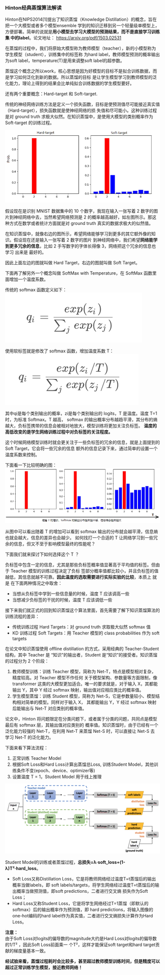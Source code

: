 ### Hinton经典蒸馏算法解读

Hinton在NIPS2014[1]提出了知识蒸馏（Knowledge Distillation）的概念，旨在把一个大模型或者多个模型ensemble
学到的知识迁移到另一个轻量级单模型上，方便部署。简单的说就是**用小模型去学习大模型的预测结果，而不是直接学习训练集
中的label**。论文地址： https://arxiv.org/pdf/1503.02531

在蒸馏的过程中，我们将原始大模型称为教师模型（teacher），新的小模型称为学生模型（student），训练集中的标签称
为hard label，教师模型预测的概率输出为soft label，temperature(T)是用来调整soft label的超参数。

蒸馏这个概念之所以work，核心思想是因为好模型的目标不是拟合训练数据，而是学习如何泛化到新的数据。所以蒸馏的目标
是让学生模型学习到教师模型的泛化能力，理论上得到的结果会比单纯拟合训练数据的学生模型要好。

还有两个重要概念：Hard-target 和 Soft-target.

传统的神经网络训练方法是定义一个损失函数，目标是使预测值尽可能接近真实值（Hard-target），损失函数就是使神经网络的损
失值和尽可能小。这种训练过程是对 ground truth 求极大似然。在知识蒸馏中，是使用大模型的类别概率作为 Soft-target 
的训练过程。

![hard_soft_target.png](../asset/pic/hard_soft_target.png)

假设现在是识别 MNIST 数据集中的 10 个数字，我现在输入一张写着 2 数字的图片到神经网络中去，当然希望网络预测是 2 
的概率越高越好，如左图所示。那这种方式在数学或者统计方面就是对 ground truth 真实的数据求极大的似然值。

在知识蒸馏中，就像右边的图所示，希望网络能够学习到更多的其它额外像的知识。假设现在还是输入一张写着 2 数字的图片
到神经网络中，我们希望**网络能学到更多冗余的信息**，比如 2 手写数字的字体长得像 3，网络把这个冗余的信息也学习
出来是 最好的。

因此上面左边的图就叫做 Hard Target，右边的图就叫做 Soft Target。

下面再了解另外一个概念叫做 SoftMax with Temperature，在 SoftMax 函数里面增加一个温度系数。

传统的 softmax 函数定义如下：
![softmax_formula.png](../asset/pic/softmax_formula.png)

使用软标签就是修改了 softmax 函数，增加温度系数 T：
![softmax_with_t_formula.png](../asset/pic/softmax_with_t_formula.png)

其中qi是每个类别输出的概率，zi是每个类别输出的 logits，T 是温度。温度 T=1 时，为标准 Softmax。T 越高，
softmax 的输出概率分布越趋平滑，其分布的熵越大，负标签携带的信息会被相对地放大，模型训练将更加关注负标签。
**温度的高低改变的是学生网络训练过程中对负标签的关注程度。**

这个时候网络模型训练时就会更关注于一些负标签的冗余的信息，就是上面提到的 Soft Target，它会将一些冗余的信息
额外的信息记录下来，通过简单的设置一个温度系数来控制。

下面看一下比较明确的图：
![hard_soft_target_with_t.png](../asset/pic/hard_soft_target_with_t.png)

从图中可以看出随着 T 的增加可以看到 softmax 输出的分布就会越平滑，信息熵也就会越大，信息的差异也会越少。
如何找打一个合适的 T 让网络学习到一些冗余的信息，但又不至于影响模型最终的性能呢？

下面我们就来探讨下如何选择这个 T ？

负标签中包含一定的信息，尤其是那些负标签概率值显著高于平均值的标签。但由于 Teacher 模型的训练过程决定了负标
签部分概率值都比较小，并且负标签的值越低，其信息就越不可靠。**因此温度的选取需要进行实际实验的比较**，本质上
就是 在下面两种情况之中取舍：

* 当想从负标签中学到一些信息量的时候，温度 T 应该调高一些
* 当想减少负标签的干扰的时候，温度 T 应该调低一些

接下来我们就正式的回到知识蒸馏这个算法里面，首先需要了解下知识蒸馏算法的训练流程的差异：

* 传统训练过程 Hard Targets：对 ground truth 求取极大似然 softmax 值
* KD 训练过程 Soft Targets：用 Teacher 模型的 class probabilities 作为 soft targets

在论文中知识蒸馏使用 offline distillation 的方式，采用经典的 Teacher-Student 结构，其中 Teacher 是
“知识”的输出者，Student 是“知识”的接受者。知识蒸馏的过程分为 2 个阶段：

1. 教师模型训练：训练 Teacher 模型，简称为 Net-T，特点是模型相对复杂，精度较高。对 Teacher 模型不作任何
关于模型架构、参数量等方面限制，像 transformer 这类的大模型更加适合。唯一的要求就是，对于输入 X，其都能输出 
Y，其中 Y 经过 softmax 映射，输出值对应相应类比的概率值。
2. 学生模型蒸馏：训练 Student 模型，简称为 Net-S，它是参数量较小、模型结构相对简单的模型。同样对于输入 X，
其都能输出 Y，Y 经过 softmax 映射后能输出与 Net-T 对应类别的概率值。

论文中，Hinton 将问题限定在分类问题下，或者属于分类的问题，共同点是模型最后有 softmax 层，其输出值对应类别的
概率值。知识蒸馏时，由于已经有一个泛化能力较强的 Net-T，在利用 Net-T 来蒸馏 Net-S 时，可以直接让 Net-S 去
学习 Net-T 的泛化能力。

下面来看下算法流程：
1. 正常训练 Teacher Model
2. 根据Soft Loss和Hard Loss计算出蒸馏总Loss, 训练Student Model，其他训练条件不变(epoch、device、optimizer等)
3. 设置温度 T = 1，Student Model 用于线上推理

![hinton_kd_process.png](../asset/pic/hinton_kd_process.png)

Student Model的训练或者蒸馏过程，**总损失=λ·soft_loss+(1-λ)T²·hard_loss**。
* Soft Loss又称Distillation Loss，它是将教师网络经过温度T=t蒸馏后的输出概率当做labels，即
soft labels/targets，将学生网络经过温度T=t蒸馏后的输出概率当做预测值，即soft predictions，二者进行交叉熵
损失作为Soft Loss；
* Hard Loss又称Student Loss，它是将学生网络经过T=1蒸馏（即默认的softmax）后的输出概率作为预测值，即
hard predictions，将输入图像的one-hot编码的hard label作为真实值，二者进行交叉熵损失计算作为Hard Loss。

**注意：**  
由于Soft Loss对logits的偏导数的magnitude大约是Hard Loss对logits的偏导数的1/T² ，因此Soft Loss前面乘一
个T²，这样才能保证soft target和hard target贡献的梯度量基本一致。


**经试验来看，蒸馏过程耗时会比较多，甚至超过教师模型训练时间，但是精度可以超过正常训练学生模型，接近教师网络！**




















